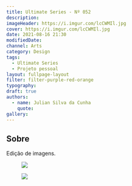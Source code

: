 ```yaml
---
title: Ultimate Series - Nº 052
description:
imageHeader: https://i.imgur.com/lcCWMIl.jpg
cover: https://i.imgur.com/lcCWMIl.jpg
date: 2021-08-16 21:30
modifiedDate:
channel: Arts
category: Design
tags:
  - Ultimate Series
  - Projeto pessoal
layout: fullpage-layout
filter: filter-purple-red-orange
typography:
draft: true
authors:
  - name: Julian Silva da Cunha
    quote:
gallery:
---
```


## Sobre

Edição de imagens.

<figure>
<img src="https://i.imgur.com/lcCWMIl.jpg" className="max-w-none mx-auto block"/>
</figure>

<figure>
<img src="https://i.imgur.com/wjMi4jZ.jpg" className="max-w-none mx-auto block"/>
</figure>
